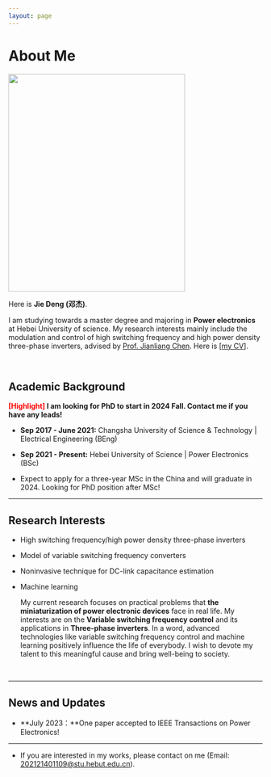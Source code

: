 ```yaml
---
layout: page
---
```


# About Me

<img src="https://Power4SOS.github.io/JieDeng.jpg" class="floatpic" width="350" height="431">

Here is **Jie Deng (邓杰)**.

I am studying towards a master degree and majoring in **Power electronics** at Hebei University of science. My research interests mainly include the modulation and control of high switching frequency and high power density three-phase inverters, advised by [Prof. Jianliang Chen](https://ee.hebut.edu.cn/szdw/jsml/C/22f560b1df664d6eb9f01094159c11f2.html). Here is [[my CV](https://Power4SOS/file/CV-JieDeng.pdf)].

<br>

## Academic Background

**<font color='red'>[Highlight]</font> I am looking for PhD to start in 2024 Fall. Contact me if you have any leads!**

- **Sep 2017 - June 2021:** Changsha University of Science & Technology | Electrical Engineering (BEng)
  <br>
- **Sep 2021 - Present:** Hebei University of Science | Power Electronics (BSc)
  <br>

- Expect to apply for a three-year MSc in the China and will graduate in 2024. Looking for PhD position after MSc!

---

## Research Interests

- High switching frequency/high power density three-phase inverters
- Model of variable switching frequency converters
- Noninvasive technique for DC-link capacitance estimation
- Machine learning

    My current research focuses on practical problems that **the miniaturization of power electronic devices** face in real life. My interests are on the **Variable switching frequency control** and its applications in **Three-phase inverters**. In a word, advanced technologies like variable  switching frequency control and machine learning positively influence the life of everybody.  I wish to devote my talent to this meaningful cause and bring well-being to society.

<br>

---

## News and Updates

- **July 2023：**One paper accepted to IEEE Transactions on Power Electronics!

---

- If you are interested in my works, please contact on me (Email: 202121401109@stu.hebut.edu.cn).
